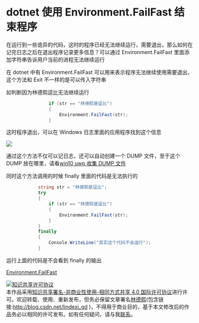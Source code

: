 
# dotnet 使用 Environment.FailFast 结束程序

在运行到一些诡异的代码，这时的程序已经无法继续运行，需要退出，那么如何在记完日志之后在退出程序记录更多信息？可以通过 Environment.FailFast 里面添加字符串告诉用户当前的进程无法继续运行

<!--more-->


<!-- CreateTime:2019/8/31 16:55:58 -->


在 dotnet 中有 Environment.FailFast 可以用来表示程序无法继续使用需要退出，这个方法和 Exit 不一样的是可以传入字符串

如判断因为林德熙逗比无法继续运行

```csharp
                if (str == "林德熙是逗比")
                {
                    Environment.FailFast(str);
                }
```

这时程序退出，可以在 Windows 日志里面的应用程序找到这个信息

<!-- ![](image/dotnet 使用 Environment.FailFast 结束程序/dotnet 使用 Environment.FailFast 结束程序0.png) -->

![](http://cdn.lindexi.site/lindexi%2F20193115656111)

通过这个方法不仅可以记日志，还可以自动创建一个 DUMP 文件，至于这个 DUMP 放在哪里，请看[win10 uwp 收集 DUMP 文件](https://lindexi.gitee.io/post/win10-uwp-%E6%94%B6%E9%9B%86-DUMP-%E6%96%87%E4%BB%B6.html )

同时这个方法调用的时候 finally 里面的代码是无法执行的

```csharp
            string str = "林德熙是逗比";
            try
            {
                if (str == "林德熙是逗比")
                {
                    Environment.FailFast(str);
                }
            }
            finally
            {
                Console.WriteLine("其实这个代码不会运行");
            } 
```

运行上面的代码是不会看到 finally 的输出

[Environment.FailFast](https://docs.microsoft.com/en-us/dotnet/api/system.environment.failfast?redirectedfrom=MSDN&view=netframework-4.7.2#System_Environment_FailFast_System_String_ )





<a rel="license" href="http://creativecommons.org/licenses/by-nc-sa/4.0/"><img alt="知识共享许可协议" style="border-width:0" src="https://licensebuttons.net/l/by-nc-sa/4.0/88x31.png" /></a><br />本作品采用<a rel="license" href="http://creativecommons.org/licenses/by-nc-sa/4.0/">知识共享署名-非商业性使用-相同方式共享 4.0 国际许可协议</a>进行许可。欢迎转载、使用、重新发布，但务必保留文章署名[林德熙](http://blog.csdn.net/lindexi_gd)(包含链接:http://blog.csdn.net/lindexi_gd )，不得用于商业目的，基于本文修改后的作品务必以相同的许可发布。如有任何疑问，请与我[联系](mailto:lindexi_gd@163.com)。